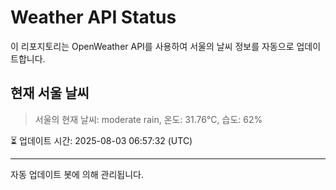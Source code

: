
# Weather API Status

이 리포지토리는 OpenWeather API를 사용하여 서울의 날씨 정보를 자동으로 업데이트합니다.

## 현재 서울 날씨
> 서울의 현재 날씨: moderate rain, 온도: 31.76°C, 습도: 62%

⏳ 업데이트 시간: 2025-08-03 06:57:32 (UTC)

---
자동 업데이트 봇에 의해 관리됩니다.

